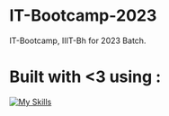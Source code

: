 # IT-Bootcamp-2023
IT-Bootcamp, IIIT-Bh for 2023 Batch.

# Built with <3 using : 
[![My Skills](https://skillicons.dev/icons?i=nextjs,typescript,javascript,react,nodejs,mongodb,vercel,aws,gcp,git,github,tailwind,linux,postman,express,figma&theme=dark)](https://skillicons.dev)
